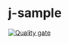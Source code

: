 # j-sample
[![Quality gate](http://52.180.88.95:9000/api/project_badges/quality_gate?project=au.com.deloitte.to%3Aautomation-tech-exercise)](http://52.180.88.95:9000/dashboard?id=au.com.deloitte.to%3Aautomation-tech-exercise)
